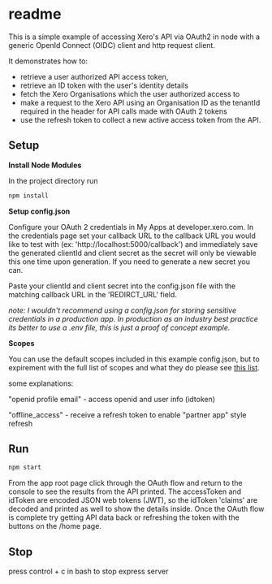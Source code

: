 # readme

This is a simple example of accessing Xero's API via OAuth2 in node with a generic OpenId Connect (OIDC) client and http request client.

It demonstrates how to:
* retrieve a user authorized API access token,
* retrieve an ID token with the user's identity details
* fetch the Xero Organisations which the user authorized access to
* make a request to the Xero API using an Organisation ID as the tenantId required in the header for API calls made with OAuth 2 tokens
* use the refresh token to collect a new active access token from the API.  

## Setup

**Install Node Modules**

In the project directory run

```bash
npm install
```

**Setup config.json**


Configure your OAuth 2 credentials in My Apps at developer.xero.com. In the credentials page set your callback URL to the callback URL you would like to test with (ex: 'http://localhost:5000/callback') and immediately save the generated clientId and client secret as the secret will only be viewable this one time upon generation. If you need to generate a new secret you can. 

Paste your clientId and client secret into the config.json file with the matching callback URL in the 'REDIRCT_URL' field.

_note: I wouldn't recommend using a config.json for storing sensitive credentials in a production app. In production as an industry best practice its better to use a .env file, this is just a proof of concept example._

**Scopes**

You can use the default scopes included in this example config.json, but to expirement with the full list of scopes and what they do please see [this list](https://developer.xero.com/documentation/oauth2/scopes).

some explanations: 

"openid profile email" - access openid and user info (idtoken)

"offline_access" - receive a refresh token to enable "partner app" style refresh


## Run

```bash
npm start
```
From the app root page click through the OAuth flow and return to the console to see the results from the API printed. The accessToken and idToken are encoded JSON web tokens (JWT), so the idToken 'claims' are decoded and printed as well to show the details inside. Once the OAuth flow is complete try getting API data back or refreshing the token with the buttons on the /home page. 

## Stop

press control + c in bash to stop express server
